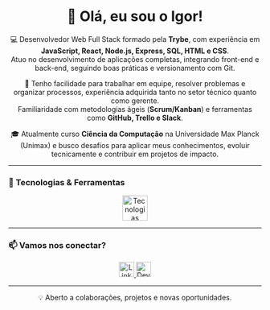 <h1 align="center">👋 Olá, eu sou o Igor!</h1>

<p align="center">
💻 Desenvolvedor Web Full Stack formado pela <strong>Trybe</strong>, com experiência em <strong>JavaScript, React, Node.js, Express, SQL, HTML e CSS</strong>.<br>
Atuo no desenvolvimento de aplicações completas, integrando front-end e back-end, seguindo boas práticas e versionamento com Git.
</p>

<p align="center">
🎯 Tenho facilidade para trabalhar em equipe, resolver problemas e organizar processos, experiência adquirida tanto no setor técnico quanto como gerente.<br>
Familiaridade com metodologias ágeis (<strong>Scrum/Kanban</strong>) e ferramentas como <strong>GitHub, Trello e Slack</strong>.
</p>

<p align="center">
🎓 Atualmente curso <strong>Ciência da Computação</strong> na Universidade Max Planck (Unimax) e busco desafios para aplicar meus conhecimentos, evoluir tecnicamente e contribuir em projetos de impacto.
</p>

---

### 🚀 Tecnologias & Ferramentas

<div align="center">
  <img src="https://skillicons.dev/icons?i=js,ts,react,nextjs,nodejs,py,jest,figma,express,docker,linux" height="50" alt="Tecnologias" />
</div>

---

### 📫 Vamos nos conectar?

<div align="center">
  <a href="https://www.linkedin.com/in/igor-s-cardoso/" target="_blank" rel="noopener noreferrer">
    <img src="https://img.shields.io/badge/LinkedIn-0077B5?style=for-the-badge&logo=linkedin&logoColor=white" height="30" alt="LinkedIn" />
  </a>
  <a href="https://dev.to/igorcardos0" target="_blank" rel="noopener noreferrer">
    <img src="https://img.shields.io/badge/Dev.to-0A0A0A?style=for-the-badge&logo=dev.to&logoColor=white" height="30" alt="Dev.to" />
  </a>
</div>

---

<p align="center">
💡 Aberto a colaborações, projetos e novas oportunidades.
</p>
